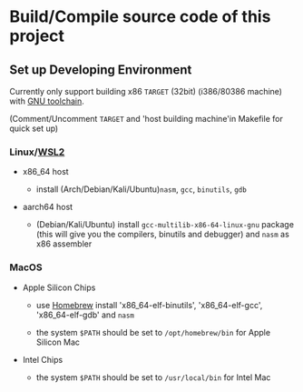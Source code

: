 # Build/Compile source code of this project

## Set up Developing Environment
Currently only support building x86 `TARGET` (32bit) (i386/80386 machine) with [GNU toolchain](https://www.gnu.org/software/software.html).

(Comment/Uncomment `TARGET` and 'host building machine'in Makefile for quick set up)

### Linux/[WSL2](https://docs.microsoft.com/en-us/windows/wsl/compare-versions)

- x86_64 host

  - install (Arch/Debian/Kali/Ubuntu)`nasm`, `gcc`, `binutils`, `gdb`

- aarch64 host

  - (Debian/Kali/Ubuntu) install `gcc-multilib-x86-64-linux-gnu` package (this will give you the compilers, binutils and debugger) and `nasm` as x86 assembler

### MacOS

- Apple Silicon Chips

  - use [Homebrew](https://brew.sh) install 'x86_64-elf-binutils', 'x86_64-elf-gcc', 'x86_64-elf-gdb' and `nasm`

  - the system `$PATH` should be set to `/opt/homebrew/bin` for Apple Silicon Mac

- Intel Chips

  - the system `$PATH` should be set to `/usr/local/bin` for Intel Mac